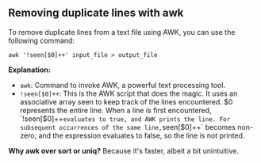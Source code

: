 ## Removing duplicate lines with awk
To remove duplicate lines from a text file using AWK, you can use the following command:
```
awk '!seen[$0]++' input_file > output_file
```
**Explanation:**
- `awk`: Command to invoke AWK, a powerful text processing tool.
- `!seen[$0]++`: This is the AWK script that does the magic. It uses an associative array seen to keep track of the lines encountered. $0 represents the entire line. When a line is first encountered, `!seen[$0]++` evaluates to true, and AWK prints the line. For subsequent occurrences of the same line, `seen[$0]++` becomes non-zero, and the expression evaluates to false, so the line is not printed.

**Why awk over sort or uniq?**
  Because it's faster, albeit a bit unintuitive.
